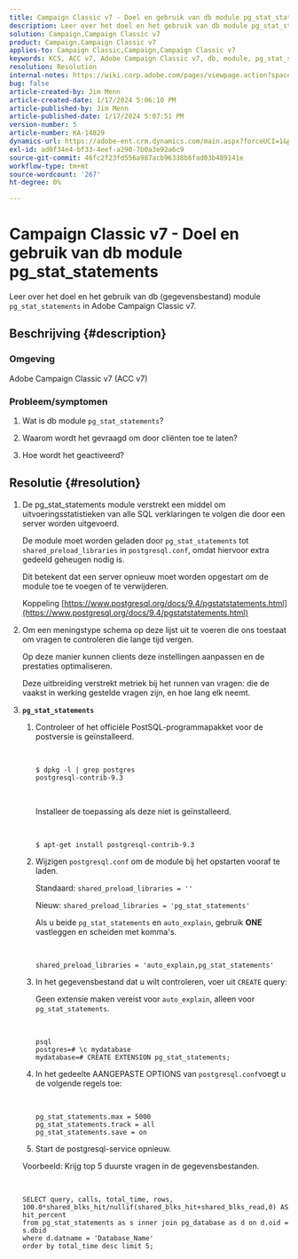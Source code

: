 ```yaml
---
title: Campaign Classic v7 - Doel en gebruik van db module pg_stat_statements
description: Leer over het doel en het gebruik van db module pg_stat_statements in Adobe Campaign Classic v7.
solution: Campaign,Campaign Classic v7
product: Campaign,Campaign Classic v7
applies-to: Campaign Classic,Campaign,Campaign Classic v7
keywords: KCS, ACC v7, Adobe Campaign Classic v7, db, module, pg_stat_statement, FAQ, PostgreSQL, postgres
resolution: Resolution
internal-notes: https://wiki.corp.adobe.com/pages/viewpage.action?spaceKey=neolane&title=Database+performance+optimization+-+Identify+bottleneck+queries+with+execution+statistics#Databaseperformanceoptimization-Identifybottleneckquerieswithexecutionstatistics-pg_stat_statements
bug: false
article-created-by: Jim Menn
article-created-date: 1/17/2024 5:06:10 PM
article-published-by: Jim Menn
article-published-date: 1/17/2024 5:07:51 PM
version-number: 5
article-number: KA-14829
dynamics-url: https://adobe-ent.crm.dynamics.com/main.aspx?forceUCI=1&pagetype=entityrecord&etn=knowledgearticle&id=ceb6acb1-5ab5-ee11-a569-6045bd006268
exl-id: ad0f34e4-bf33-4eef-a290-7b0a3e92a6c9
source-git-commit: 46fc2f23fd556a987acb96338b6fad03b489141e
workflow-type: tm+mt
source-wordcount: '267'
ht-degree: 0%

---
```


# Campaign Classic v7 - Doel en gebruik van db module pg_stat_statements


Leer over het doel en het gebruik van db (gegevensbestand) module `pg_stat_statements` in Adobe Campaign Classic v7.

## Beschrijving {#description}


### Omgeving

Adobe Campaign Classic v7 (ACC v7)



### Probleem/symptomen

1. Wat is db module `pg_stat_statements`?

2. Waarom wordt het gevraagd om door cliënten toe te laten?

3. Hoe wordt het geactiveerd?


## Resolutie {#resolution}


1. De pg_stat_statements module verstrekt een middel om uitvoeringsstatistieken van alle SQL verklaringen te volgen die door een server worden uitgevoerd.


   De module moet worden geladen door `pg_stat_statements` tot `shared_preload_libraries` in `postgresql.conf`, omdat hiervoor extra gedeeld geheugen nodig is.


   Dit betekent dat een server opnieuw moet worden opgestart om de module toe te voegen of te verwijderen.


   Koppeling [https://www.postgresql.org/docs/9.4/pgstatstatements.html](https://www.postgresql.org/docs/9.4/pgstatstatements.html)
2. Om een meningstype schema op deze lijst uit te voeren die ons toestaat om vragen te controleren die lange tijd vergen.


   Op deze manier kunnen clients deze instellingen aanpassen en de prestaties optimaliseren.


   Deze uitbreiding verstrekt metriek bij het runnen van vragen: die de vaakst in werking gestelde vragen zijn, en hoe lang elk neemt.
3. <b>`pg_stat_statements`</b>

   1. Controleer of het officiële PostSQL-programmapakket voor de postversie is geïnstalleerd.


      <br>

      ```
      $ dpkg -l | grep postgres
      postgresql-contrib-9.3
      ```



      <br>

      Installeer de toepassing als deze niet is geïnstalleerd.


      <br>

      ```
      $ apt-get install postgresql-contrib-9.3
      ```




   2. Wijzigen `postgresql.conf` om de module bij het opstarten vooraf te laden.


      Standaard: `shared_preload_libraries = ''`


      Nieuw: `shared_preload_libraries = 'pg_stat_statements'`


      Als u beide `pg_stat_statements` en `auto_explain`, gebruik <b>ONE</b> vastleggen en scheiden met komma&#39;s.


      <br>

      ```
      shared_preload_libraries = 'auto_explain,pg_stat_statements'
      ```




   3. In het gegevensbestand dat u wilt controleren, voer uit `CREATE` query:


      Geen extensie maken vereist voor `auto_explain`, alleen voor `pg_stat_statements`.


      <br>

      ```
      psql
      postgres=# \c mydatabase
      mydatabase=# CREATE EXTENSION pg_stat_statements;
      ```




   4. In het gedeelte AANGEPASTE OPTIONS van `postgresql.conf`voegt u de volgende regels toe:


      <br>

      ```
      pg_stat_statements.max = 5000
      pg_stat_statements.track = all
      pg_stat_statements.save = on
      ```


   5. Start de postgresql-service opnieuw.



   Voorbeeld: Krijg top 5 duurste vragen in de gegevensbestanden.


   <br>

   ```
   SELECT query, calls, total_time, rows, 100.0*shared_blks_hit/nullif(shared_blks_hit+shared_blks_read,0) AS hit_percent
   from pg_stat_statements as s inner join pg_database as d on d.oid = s.dbid
   where d.datname = 'Database_Name'
   order by total_time desc limit 5;
   ```

